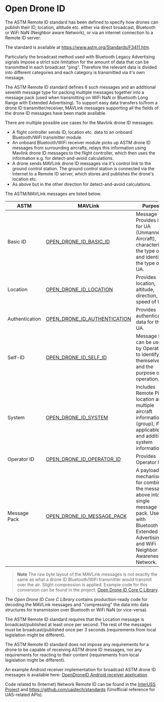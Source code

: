 # Open Drone ID

The ASTM Remote ID standard has been defined to specify how drones can publish their ID, location, altitude etc. either via direct broadcast, Bluetooth or WiFi NaN (Neighbor aware Network), or via an internet connection to a Remote ID server.

The standard is available at https://www.astm.org/Standards/F3411.htm.

Particularly the broadcast method used with Bluetooth Legacy Advertising signals impose a strict size limitation for the amount of data that can be transmitted in each broadcast "ping".
Therefore the relevant data is divided into different categories and each category is transmitted via it's own message.

The ASTM Remote ID standard defines 6 such messages and an additional seventh message type for packing multiple messages together into a message pack (used when transmitting on WiFi NaN or Bluetooth Long Range with Extended Advertising).
To support easy data transfers to/from a drone ID transmitter/receiver, MAVLink messages supporting all the fields of the drone ID messages have been made available.

There are multiple possible use cases for the Mavlink drone ID messages:
* A flight controller sends ID, location etc. data to an onboard Bluetooth/WiFi transmitter module.
* An onboard Bluetooth/WiFi receiver module picks up ASTM drone ID messages from surrounding aircrafts, relays this information using Mavlink drone ID messages to the flight controller, which then uses the information e.g. for detect-and-avoid calculations.
* A drone sends MAVLink drone ID messages via it's control link to the ground control station.
  The ground control station is connected via the Internet to a Remote ID server, which stores and publishes the drone's location etc.
* As above but in the other direction for detect-and-avoid calculations.

The ASTM/MAVLink messages are listed below.

ASTM | MAVLink | Purpose
--- | --- | ---
Basic ID | [OPEN_DRONE_ID_BASIC_ID](../messages/common.md#OPEN_DRONE_ID_BASIC_ID) | Message Provides ID for UA (Unmanned Aircraft), characterizes the type of ID, and identifies the type of UA.
Location | [OPEN_DRONE_ID_LOCATION](../messages/common.md#OPEN_DRONE_ID_LOCATION) | Provides location, altitude, direction, and speed of UA.
Authentication | [OPEN_DRONE_ID_AUTHENTICATION](../messages/common.md#OPEN_DRONE_ID_AUTHENTICATION) | Provides authentication data for the UA.
Self-ID | [OPEN_DRONE_ID_SELF_ID](../messages/common.md#OPEN_DRONE_ID_SELF_ID) | Message that can be used by Operators to identify themselves and the purpose of an operation.
System | [OPEN_DRONE_ID_SYSTEM](../messages/common.md#OPEN_DRONE_ID_SYSTEM) | Includes Remote Pilot location and multiple aircraft information (group), if applicable, and additional system information.
Operator ID | [OPEN_DRONE_ID_OPERATOR_ID](../messages/common.md#OPEN_DRONE_ID_OPERATOR_ID) | Provides Operator ID.
Message Pack | [OPEN_DRONE_ID_MESSAGE_PACK](../messages/common.md#OPEN_DRONE_ID_MESSAGE_PACK) | A payload mechanism for combining the messages above into a single message pack. Used with Bluetooth Extended Advertising and WiFi Neighbor Awareness Network.

> **Note** The raw byte layout of the MAVLink messages is not exactly the same as what a drone ID Bluetooth/WiFi transmitter would transmit over the air.
  Slight compression is applied.
  Example code for this conversion can be found in the project: [Open Drone ID Core C Library](https://github.com/opendroneid/opendroneid-core-c).

The *Open Drone ID Core C Library* contains production-ready code for decoding the MAVLink messages and "compressing" the data into data structures for transmission over Bluetooth or WiFi NaN (or vice-versa).

The ASTM Remote ID standard requires that the Location message is broadcast/published at least once per second. The rest of the messages must be broadcast/published once per 3 seconds (requirements from local legislation might be different).

The ASTM Remote ID standard does not impose any requirements for a drone to be capable of receiving ASTM drone ID messages, nor any requirements for reacting to their content (requirements from local legislation might be different).

An example Android receiver implementation for broadcast ASTM drone ID messages is available here: [OpenDroneID Android receiver application](https://github.com/opendroneid/receiver-android).

 Code related to (Internet) Network Remote ID can be found in the [InterUSS Project](https://github.com/interuss) and https://github.com/uastech/standards (Unofficial reference for UAS-related APIs).

